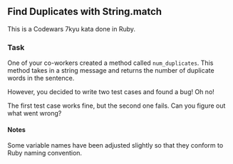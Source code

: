 ## Find Duplicates with String.match

This is a Codewars 7kyu kata done in Ruby.

### Task

One of your co-workers created a method called `num_duplicates`. This method takes in a string message and returns the number of duplicate words in the sentence.

However, you decided to write two test cases and found a bug! Oh no!

The first test case works fine, but the second one fails. Can you figure out what went wrong?

#### Notes

Some variable names have been adjusted slightly so that they conform to Ruby naming convention.
